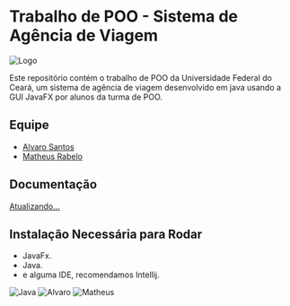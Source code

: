 # Trabalho de POO - Sistema de Agência de Viagem 
![Logo](https://uploaddeimagens.com.br/images/004/528/310/thumb/logo2.png?1688229687)

Este repositório contém o trabalho de POO da Universidade Federal do Ceará, um sistema de agência de viagem desenvolvido em java usando a GUI JavaFX por alunos da turma de POO.
## Equipe

- [Alvaro Santos](https://www.github.com/contrasov) 
- [Matheus Rabelo](https://github.com/MateusRabelo)


## Documentação

[Atualizando...](https://link-da-documentação)


## Instalação Necessária para Rodar

- JavaFx.
- Java.
- e alguma IDE, recomendamos Intellij.

![Java](https://img.shields.io/badge/java-%23ED8B00.svg?style=for-the-badge&logo=openjdk&logoColor=white)
![Alvaro](https://img.shields.io/badge/Alvaro-FCC624?style=for-the-badge&)
![Matheus](https://img.shields.io/badge/Matheus-167C80?style=for-the-badge&)



